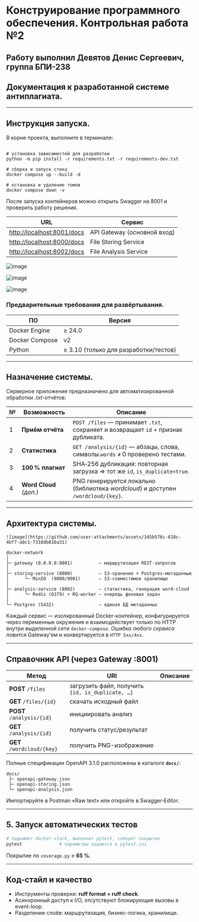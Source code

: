 # Конструирование программного обеспечения. Контрольная работа №2

## Работу выполнил **Девятов Денис Сергеевич, группа БПИ-238**

## Документация к разработанной системе антиплагиата.

---

## Инструкция запуска.

В корне проекта, выполните в терминале:

```

# установка зависимостей для разработки
python -m pip install -r requirements.txt -r requirements-dev.txt

# сборка и запуск стека
docker compose up --build -d

# остановка и удаление томов
docker compose down -v

```

После запуска контейнеров можно открыть Swagger на 8001 и проверить работу решения.

| URL                                                      | Сервис                        |
| -------------------------------------------------------- | ----------------------------- |
| [http://localhost:8001/docs](http://localhost:8001/docs) | API Gateway (основной вход)   |
| [http://localhost:8000/docs](http://localhost:8000/docs) | File Storing Service          |
| [http://localhost:8002/docs](http://localhost:8002/docs) | File Analysis Service         |

![image](https://github.com/user-attachments/assets/f1e649af-d18b-4d90-bf03-a7a7bbf6fe79)

![image](https://github.com/user-attachments/assets/ba3a71cb-5a0e-476d-86c9-a2a2f9304aff)

![image](https://github.com/user-attachments/assets/417d568b-70a1-4de3-8461-adcd8989e3b9)


### Предварительные требования для развёртывания.

| ПО             | Версия                                |
| -------------- | ------------------------------------- |
| Docker Engine  | ≥ 24.0                                |
| Docker Compose | v2                                    |
| Python         | ≥ 3.10 (только для разработки/тестов) |

---

## Назначение системы.

Серверное приложение предназначено для автоматизированной обработки *.txt*-отчётов:

| № | Возможность             | Описание                                                                           |
| - | ----------------------- | ---------------------------------------------------------------------------------- |
| 1 | **Приём отчёта**        | `POST /files` — принимает `.txt`, сохраняет и возвращает `id` + признак дубликата. |
| 2 | **Статистика**          | `GET /analysis/{id}` — абзацы, слова, символы.`words` ≠ 0 проверено тестами.       |
| 3 | **100 % плагиат**       | SHA‑256 дубликация: повторная загрузка ⇒ тот же `id`, `is_duplicate=true`.         |
| 4 | **Word Cloud** *(доп.)* | PNG генерируется локально (библиотека *wordcloud*) и доступен `/wordcloud/{key}`.  |

---

## Архитектура системы.

```
![image](https://github.com/user-attachments/assets/345b576c-618c-4bf7-a0c1-7318db816a31)

```

```
docker-network
│
├─ gateway (0.0.0.0:8001)          – маршрутизация REST-запросов
│
├─ storing-service (8000)          – S3-хранение + Postgres-метаданные
│      └─ MinIO  (9000/9001)       – S3-совместимое хранилище
│
├─ analysis-service (8002)         – статистика, генерация word-cloud
│      └─ Redis (6379) + RQ-worker – очередь фоновых задач
│
└─ Postgres (5432)                 – единая БД метаданных
```

Каждый сервис — изолированный Docker-контейнер, конфигурируется через переменные окружения и взаимодействует только по HTTP внутри выделенной сети `docker-compose`.
*Ошибка любого сервиса* ловится Gateway’ем и конвертируется в `HTTP 5xx/4xx`.

---

## Справочник API (через Gateway :8001)

| Метод                        | URI                                              | Описание |
| ---------------------------- | ------------------------------------------------ | -------- |
| **POST**  `/files`           | загрузить файл, получить `{id, is_duplicate, …}` |          |
| **GET**   `/files/{id}`      | скачать исходный файл                            |          |
| **POST**  `/analysis/{id}`   | инициировать анализ                              |          |
| **GET**   `/analysis/{id}`   | получить статус/результат                        |          |
| **GET**   `/wordcloud/{key}` | получить PNG-изображение                         |          |

Полные спецификации OpenAPI 3.1.0 расположены в каталоге **`docs/`**:

```
docs/
 ├─ openapi-gateway.json
 ├─ openapi-storing.json
 └─ openapi-analysis.json
```

Импортируйте в Postman «Raw text» или откройте в Swagger‑Editor.

---

## 5. Запуск автоматических тестов

```bash
# поднимет docker-stack, выполнит pytest, соберёт покрытие
pytest              # параметры задаются в pytest.ini
```

Покрытие по `coverage.py` ≥ **65 %**.

---

## Код-стайл и качество

* Инструменты проверки: **ruff format + ruff check**.
* Асинхронный доступ к I/O, отсутствуют блокирующие вызовы в event-loop.
* Разделение слоёв: маршрутизация, бизнес-логика, хранилище.

